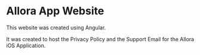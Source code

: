 # Allora App Website
This website was created using Angular. 

It was created to host the Privacy Policy and the Support Email for the Allora iOS Application.
